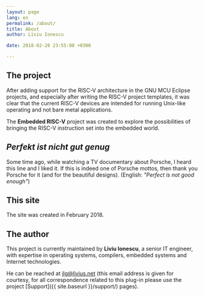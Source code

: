 ```yaml
---
layout: page
lang: en
permalink: /about/
title: About
author: Liviu Ionescu

date: 2018-02-28 23:55:00 +0300

---
```


## The project

After adding support for the RISC-V architecture in the GNU MCU Eclipse projects, and especially after writing the RISC-V project templates, it was clear that the current RISC-V devices are intended for running Unix-like operating and not bare metal applications.

The **Embedded RISC-V** project was created to explore the possibilities of bringing the RISC-V instruction set into the embedded world.

## _Perfekt ist nicht gut genug_

Some time ago, while watching a TV documentary about Porsche, I heard this line and I liked it. If this is indeed one of Porsche mottos, then thank you Porsche for it (and for the beautiful designs). (English: _"Perfect is not good enough"_)

## This site

The site was created in February 2018.

## The author

This project is currently maintained by **Liviu Ionescu**, a senior IT engineer, with expertise in operating systems, compilers, embedded systems and Internet technologies.

He can be reached at [ilg@livius.net](mailto:ilg@livius.net) (this email address is given for courtesy, for all correspondence related to this plug-in please use the project [Support]({{ site.baseurl }}/support/) pages).
